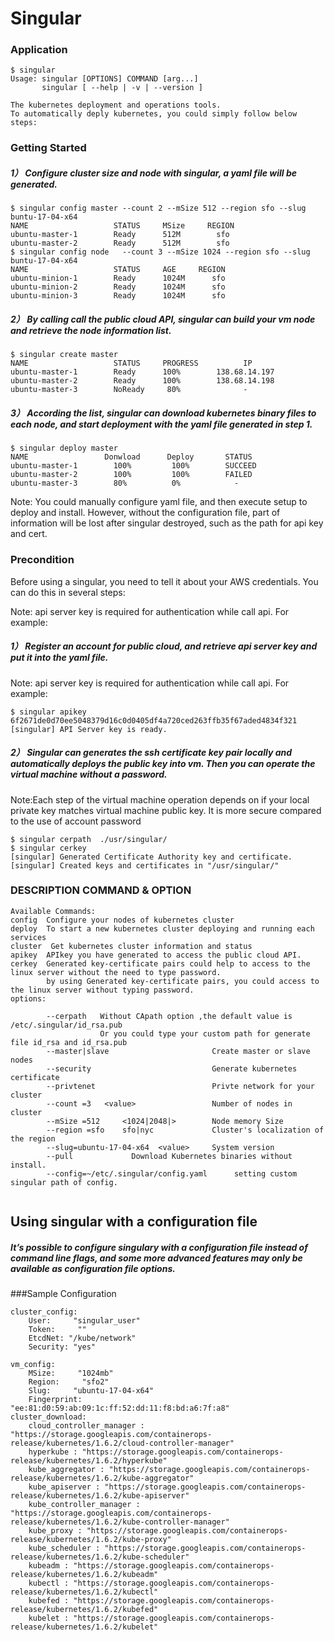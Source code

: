 # Singular

### Application


```
$ singular
Usage: singular [OPTIONS] COMMAND [arg...]
       singular [ --help | -v | --version ]

The kubernetes deployment and operations tools.
To automatically deply kubernetes, you could simply follow below steps:

```
### Getting Started

##### 1）  Configure cluster size and node with singular, a yaml file will be generated.
```
$ singular config master --count 2 --mSize 512 --region sfo --slug buntu-17-04-x64
NAME                   STATUS     MSize     REGION 
ubuntu-master-1        Ready      512M        sfo   
ubuntu-master-2        Ready      512M        sfo   
$ singular config node   --count 3 --mSize 1024 --region sfo --slug buntu-17-04-x64
NAME                   STATUS     AGE     REGION       
ubuntu-minion-1        Ready      1024M      sfo   
ubuntu-minion-2        Ready      1024M      sfo   
ubuntu-minion-3        Ready      1024M      sfo   

```
##### 2）  By calling call the public cloud API, singular can build your vm node and retrieve the node information list.
```
$ singular create master 
NAME                   STATUS     PROGRESS          IP
ubuntu-master-1        Ready      100%        138.68.14.197
ubuntu-master-2        Ready      100%        138.68.14.198
ubuntu-master-3        NoReady     80%              -
```
##### 3）  According the list, singular can download kubernetes binary files to each node, and start deployment with the yaml file generated in step 1.
```
$ singular deploy master 
NAME                 Donwload      Deploy       STATUS
ubuntu-master-1        100%         100%        SUCCEED
ubuntu-master-2        100%         100%        FAILED
ubuntu-master-3        80%          0%            -
```

Note:
You could manually configure yaml file, and then execute setup to deploy and install. However, without the configuration file, part of information will be lost after singular destroyed, such as the path for api key and cert.
### Precondition
Before using a singular, you need to tell it about your AWS credentials. You can do this in several steps:

 
Note: api server key is required for authentication while call api.
For example:
 
##### 1）  Register an account for public cloud, and retrieve api server key and put it into the yaml file.
Note: api server key is required for authentication while call api.
For example:  
  
```
$ singular apikey  6f2671de0d70ee5048379d16c0d0405df4a720ced263ffb35f67aded4834f321
[singular] API Server key is ready.
```

##### 2）  Singular can generates the ssh certificate key pair locally and automatically deploys the public key into vm. Then you can operate the virtual machine without a password. 
Note:Each step of the virtual machine operation depends on if your local private key matches virtual machine public key. It is more secure compared to the use of account password
    
```
$ singular cerpath  ./usr/singular/
$ singular cerkey 
[singular] Generated Certificate Authority key and certificate.
[singular] Created keys and certificates in "/usr/singular/"
```
### DESCRIPTION COMMAND & OPTION
    
```
Available Commands:
config  Configure your nodes of kubernetes cluster
deploy  To start a new kubernetes cluster deploying and running each services
cluster  Get kubernetes cluster information and status
apikey	APIkey you have generated to access the public cloud API.
cerkey	Generated key-certificate pairs could help to access to the linux server without the need to type password.
		by using Generated key-certificate pairs, you could access to the linux server without typing password.
options:
		
		--cerpath	Without CApath option ,the default value is /etc/.singular/id_rsa.pub
					Or you could type your custom path for generate file id_rsa and id_rsa.pub
		--master|slave                       Create master or slave nodes
		--security                           Generate kubernetes certificate
		--privtenet       					 Privte network for your cluster
		--count =3   <value>		    	 Number of nodes in cluster
        --mSize =512	 <1024|2048|>        Node memory Size
        --region =sfo    sfo|nyc			 Cluster's localization of the region
        --slug=ubuntu-17-04-x64  <value>     System version
        --pull             Download Kubernetes binaries without install.               
        --config=~/etc/.singular/config.yaml      setting custom singular path of config.
        
```
## Using singular with a configuration file
##### It’s possible to configure singulary with a configuration file instead of command line flags, and some more advanced features may only be available as configuration file options. 

###Sample  Configuration

```
cluster_config:
    User:     "singular_user"
    Token:     ""
    EtcdNet: "/kube/network"
    Security: "yes"

vm_config:
    MSize:     "1024mb"
    Region:     "sfo2"
    Slug:     "ubuntu-17-04-x64"
    Fingerprint:      "ee:81:d0:59:ab:09:1c:ff:52:dd:11:f8:bd:a6:7f:a8"
cluster_download:
    cloud_controller_manager : "https://storage.googleapis.com/containerops-release/kubernetes/1.6.2/cloud-controller-manager"
    hyperkube : "https://storage.googleapis.com/containerops-release/kubernetes/1.6.2/hyperkube"
    kube_aggregator : "https://storage.googleapis.com/containerops-release/kubernetes/1.6.2/kube-aggregator"
    kube_apiserver : "https://storage.googleapis.com/containerops-release/kubernetes/1.6.2/kube-apiserver"
    kube_controller_manager : "https://storage.googleapis.com/containerops-release/kubernetes/1.6.2/kube-controller-manager"
    kube_proxy : "https://storage.googleapis.com/containerops-release/kubernetes/1.6.2/kube-proxy"
    kube_scheduler : "https://storage.googleapis.com/containerops-release/kubernetes/1.6.2/kube-scheduler"
    kubeadm : "https://storage.googleapis.com/containerops-release/kubernetes/1.6.2/kubeadm"
    kubectl : "https://storage.googleapis.com/containerops-release/kubernetes/1.6.2/kubectl"
    kubefed : "https://storage.googleapis.com/containerops-release/kubernetes/1.6.2/kubefed"
    kubelet : "https://storage.googleapis.com/containerops-release/kubernetes/1.6.2/kubelet"
```